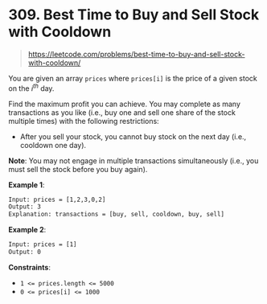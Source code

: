 # 309. Best Time to Buy and Sell Stock with Cooldown

> <https://leetcode.com/problems/best-time-to-buy-and-sell-stock-with-cooldown/>

You are given an array `prices` where `prices[i]` is the price of a given stock
on the $i^{th}$ day.

Find the maximum profit you can achieve. You may complete as many transactions
as you like (i.e., buy one and sell one share of the stock multiple times) with
the following restrictions:

- After you sell your stock, you cannot buy stock on the next day (i.e.,
  cooldown one day).

**Note**: You may not engage in multiple transactions simultaneously (i.e., you
must sell the stock before you buy again).

**Example 1**:

```txt
Input: prices = [1,2,3,0,2]
Output: 3
Explanation: transactions = [buy, sell, cooldown, buy, sell]
```

**Example 2**:

```txt
Input: prices = [1]
Output: 0
```

**Constraints**:

- `1 <= prices.length <= 5000`
- `0 <= prices[i] <= 1000`

